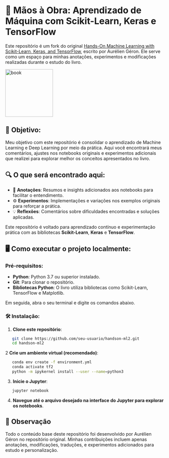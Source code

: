 # 📘 Mãos à Obra: Aprendizado de Máquina com Scikit-Learn, Keras e TensorFlow  

Este repositório é um fork do original [Hands-On Machine Learning with Scikit-Learn, Keras, and TensorFlow](https://github.com/ageron/handson-ml2), escrito por Aurélien Géron. Ele serve como um espaço para minhas anotações, experimentos e modificações realizadas durante o estudo do livro.  

<img src="https://m.media-amazon.com/images/I/61rjs82wXDL._SY522_.jpg" title="book" width="150" />

## 🎯 Objetivo:  
Meu objetivo com este repositório é consolidar o aprendizado de Machine Learning e Deep Learning por meio da prática. Aqui você encontrará meus comentários, ajustes nos notebooks originais e experimentos adicionais que realizei para explorar melhor os conceitos apresentados no livro.  

## 🔍 O que será encontrado aqui: 
- 📓 **Anotações**: Resumos e insights adicionados aos notebooks para facilitar o entendimento.  
- ⚙️ **Experimentos**: Implementações e variações nos exemplos originais para reforçar a prática.  
- 💡 **Reflexões**: Comentários sobre dificuldades encontradas e soluções aplicadas.  

Este repositório é voltado para aprendizado contínuo e experimentação prática com as bibliotecas **Scikit-Learn**, **Keras** e **TensorFlow**.  

## 🖥️ Como executar o projeto localmente: 

### Pré-requisitos:  
- **Python**: Python 3.7 ou superior instalado.  
- **Git**: Para clonar o repositório.  
- **Bibliotecas Python**: O livro utiliza bibliotecas como Scikit-Learn, TensorFlow e Matplotlib.

Em seguida, abra o seu terminal e digite os comandos abaixo.

### 🛠️ Instalação:  

1. **Clone este repositório**:
```bash
   git clone https://github.com/seu-usuario/handson-ml2.git
   cd handson-ml2
   ```

2 **Crie um ambiente virtual (recomendado)**:
```bash
   conda env create -f environment.yml
   conda activate tf2
   python -m ipykernel install --user --name=python3
  ```

3. **Inicie o Jupyter**:
```bash
   jupyter notebook
  ```

4. **Navegue até o arquivo desejado na interface do Jupyter para explorar os notebooks**.

## 🔔 Observação
Todo o conteúdo base deste repositório foi desenvolvido por Aurélien Géron no repositório original. Minhas contribuições incluem apenas anotações, modificações, traduções, e experimentos adicionados para estudo e personalização.

